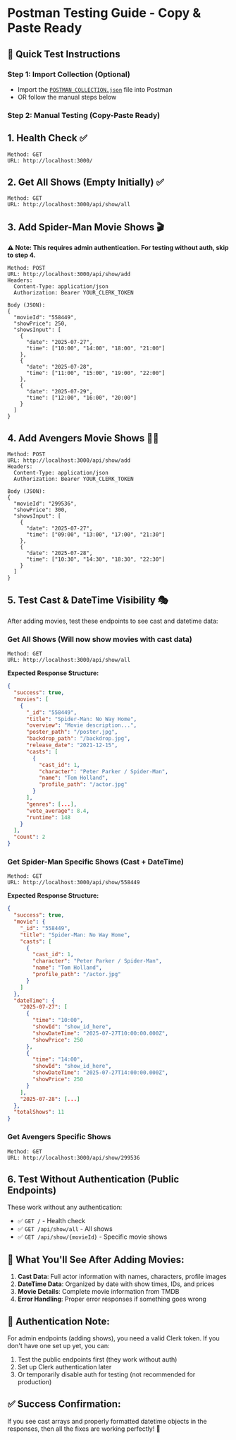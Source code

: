 # Postman Testing Guide - Copy & Paste Ready

## 🚀 Quick Test Instructions

### Step 1: Import Collection (Optional)
- Import the [`POSTMAN_COLLECTION.json`](server/POSTMAN_COLLECTION.json:1) file into Postman
- OR follow the manual steps below

### Step 2: Manual Testing (Copy-Paste Ready)

## 1. Health Check ✅
```
Method: GET
URL: http://localhost:3000/
```

## 2. Get All Shows (Empty Initially) ✅
```
Method: GET
URL: http://localhost:3000/api/show/all
```

## 3. Add Spider-Man Movie Shows 🎬

**⚠️ Note: This requires admin authentication. For testing without auth, skip to step 4.**

```
Method: POST
URL: http://localhost:3000/api/show/add
Headers:
  Content-Type: application/json
  Authorization: Bearer YOUR_CLERK_TOKEN

Body (JSON):
{
  "movieId": "558449",
  "showPrice": 250,
  "showsInput": [
    {
      "date": "2025-07-27",
      "time": ["10:00", "14:00", "18:00", "21:00"]
    },
    {
      "date": "2025-07-28", 
      "time": ["11:00", "15:00", "19:00", "22:00"]
    },
    {
      "date": "2025-07-29",
      "time": ["12:00", "16:00", "20:00"]
    }
  ]
}
```

## 4. Add Avengers Movie Shows 🦸‍♂️

```
Method: POST
URL: http://localhost:3000/api/show/add
Headers:
  Content-Type: application/json
  Authorization: Bearer YOUR_CLERK_TOKEN

Body (JSON):
{
  "movieId": "299536",
  "showPrice": 300,
  "showsInput": [
    {
      "date": "2025-07-27",
      "time": ["09:00", "13:00", "17:00", "21:30"]
    },
    {
      "date": "2025-07-28",
      "time": ["10:30", "14:30", "18:30", "22:30"]
    }
  ]
}
```

## 5. Test Cast & DateTime Visibility 🎭

After adding movies, test these endpoints to see cast and datetime data:

### Get All Shows (Will now show movies with cast data)
```
Method: GET
URL: http://localhost:3000/api/show/all
```

**Expected Response Structure:**
```json
{
  "success": true,
  "movies": [
    {
      "_id": "558449",
      "title": "Spider-Man: No Way Home",
      "overview": "Movie description...",
      "poster_path": "/poster.jpg",
      "backdrop_path": "/backdrop.jpg",
      "release_date": "2021-12-15",
      "casts": [
        {
          "cast_id": 1,
          "character": "Peter Parker / Spider-Man",
          "name": "Tom Holland",
          "profile_path": "/actor.jpg"
        }
      ],
      "genres": [...],
      "vote_average": 8.4,
      "runtime": 148
    }
  ],
  "count": 2
}
```

### Get Spider-Man Specific Shows (Cast + DateTime)
```
Method: GET
URL: http://localhost:3000/api/show/558449
```

**Expected Response Structure:**
```json
{
  "success": true,
  "movie": {
    "_id": "558449",
    "title": "Spider-Man: No Way Home",
    "casts": [
      {
        "cast_id": 1,
        "character": "Peter Parker / Spider-Man", 
        "name": "Tom Holland",
        "profile_path": "/actor.jpg"
      }
    ]
  },
  "dateTime": {
    "2025-07-27": [
      {
        "time": "10:00",
        "showId": "show_id_here",
        "showDateTime": "2025-07-27T10:00:00.000Z",
        "showPrice": 250
      },
      {
        "time": "14:00", 
        "showId": "show_id_here",
        "showDateTime": "2025-07-27T14:00:00.000Z",
        "showPrice": 250
      }
    ],
    "2025-07-28": [...]
  },
  "totalShows": 11
}
```

### Get Avengers Specific Shows
```
Method: GET
URL: http://localhost:3000/api/show/299536
```

## 6. Test Without Authentication (Public Endpoints)

These work without any authentication:
- ✅ `GET /` - Health check
- ✅ `GET /api/show/all` - All shows
- ✅ `GET /api/show/{movieId}` - Specific movie shows

## 🎯 What You'll See After Adding Movies:

1. **Cast Data**: Full actor information with names, characters, profile images
2. **DateTime Data**: Organized by date with show times, IDs, and prices  
3. **Movie Details**: Complete movie information from TMDB
4. **Error Handling**: Proper error responses if something goes wrong

## 🔑 Authentication Note:

For admin endpoints (adding shows), you need a valid Clerk token. If you don't have one set up yet, you can:
1. Test the public endpoints first (they work without auth)
2. Set up Clerk authentication later
3. Or temporarily disable auth for testing (not recommended for production)

## ✅ Success Confirmation:

If you see cast arrays and properly formatted datetime objects in the responses, then all the fixes are working perfectly! 🎉
